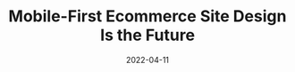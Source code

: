 ---
date: 2022-04-11
permalink: false
publisher: uxmatters
tags:
  - design
  - mobile-first
  - meta
target_url: https://www.uxmatters.com/mt/archives/2022/04/mobile-first-ecommerce-site-design-is-the-future.php
title: Mobile-First Ecommerce Site Design Is the Future
---